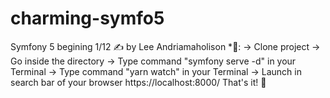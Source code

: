 # charming-symfo5
Symfony 5 begining 1/12
 ✍ by Lee Andriamaholison 
*📝:
→ Clone project
→ Go inside the directory
→ Type command "symfony serve -d" in your Terminal
→ Type command "yarn watch" in your Terminal
→ Launch in search bar of your browser https://localhost:8000/
That's it! 🎉

